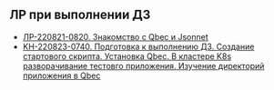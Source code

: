 ## ЛР при выполнении ДЗ

- [ЛР-220821-0820. Знакомство с Qbec и Jsonnet](/13-kubernetes-config-05-qbec/Labs/labs-220821-0820-acquaintance-qbec-and-jsonnet.md)
- [KH-220823-0740. Подготовка к выполнению ДЗ. Создание стартового скрипта. Установка Qbec. В кластере K8s разворачивание тестовго приложения. Изучение директорий приложения в Qbec ](/13-kubernetes-config-05-qbec/Labs/labs-220823-0740-install-qbec-and-deploy-testing-apps.md)
